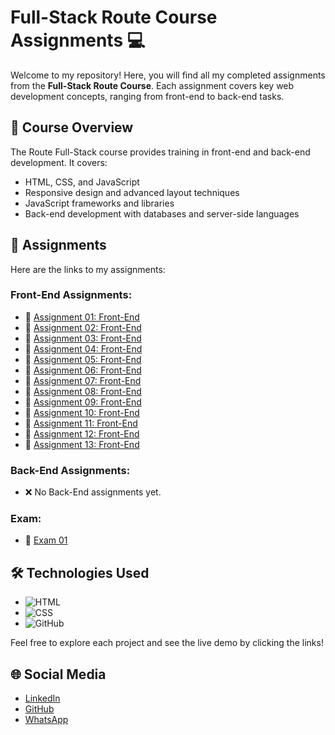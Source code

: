 # Full-Stack Route Course Assignments 💻

Welcome to my repository! Here, you will find all my completed assignments from the **Full-Stack Route Course**. Each assignment covers key web development concepts, ranging from front-end to back-end tasks.

## 🚀 Course Overview
The Route Full-Stack course provides training in front-end and back-end development. It covers:
- HTML, CSS, and JavaScript
- Responsive design and advanced layout techniques
- JavaScript frameworks and libraries
- Back-end development with databases and server-side languages

## 📂 Assignments

Here are the links to my assignments:

### Front-End Assignments:
- 🔗 [Assignment 01: Front-End](https://yassinsultan.github.io/Route-Course/Front-End/Assigment-01/)
- 🔗 [Assignment 02: Front-End](https://yassinsultan.github.io/Route-Course/Front-End/Assigment-02/)
- 🔗 [Assignment 03: Front-End](https://yassinsultan.github.io/Route-Course/Front-End/Assigment-03/)
- 🔗 [Assignment 04: Front-End](https://yassinsultan.github.io/Route-Course/Front-End/Assigment-04/)
- 🔗 [Assignment 05: Front-End](https://yassinsultan.github.io/Route-Course/Front-End/Assigment-05/)
- 🔗 [Assignment 06: Front-End](https://yassinsultan.github.io/Route-Course/Front-End/Assigment-06/)
- 🔗 [Assignment 07: Front-End](https://yassinsultan.github.io/Route-Course/Front-End/Assigment-07/)
- 🔗 [Assignment 08: Front-End](https://yassinsultan.github.io/Route-Course/Front-End/Assigment-08/)
- 🔗 [Assignment 09: Front-End](https://yassinsultan.github.io/Route-Course/Front-End/Assigment-09/)
- 🔗 [Assignment 10: Front-End](https://yassinsultan.github.io/Route-Course/Front-End/Assigment-10/)
- 🔗 [Assignment 11: Front-End](https://yassinsultan.github.io/Route-Course/Front-End/Assigment-11/)
- 🔗 [Assignment 12: Front-End](https://yassinsultan.github.io/Route-Course/Front-End/Assigment-12/)
- 🔗 [Assignment 13: Front-End](https://yassinsultan.github.io/Route-Course/Front-End/Assigment-13/)

### Back-End Assignments:
- ❌  No Back-End assignments yet.

### Exam:
- 🔗 [Exam 01](https://yassinsultan.github.io/Route-Course/Front-End/Exam-01/)

## 🛠️ Technologies Used
- ![HTML](https://img.shields.io/badge/HTML5-E34F26?style=for-the-badge&logo=html5&logoColor=white)
- ![CSS](https://img.shields.io/badge/CSS3-1572B6?style=for-the-badge&logo=css3&logoColor=white)
- ![GitHub](https://img.shields.io/badge/GitHub-181717?style=for-the-badge&logo=github&logoColor=white)

Feel free to explore each project and see the live demo by clicking the links!

## 🌐 Social Media
- [LinkedIn](https://www.linkedin.com/in/yassin-sultan)
- [GitHub](https://github.com/YassinSultan)
- [WhatsApp](https://wa.me/201129693575?text=Hello%20Yassin!)
